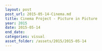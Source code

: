 ```yaml
---
layout: post
post_url: 2015-05-14-Cinema.md
title: Cinema Project - Picture in Picture
year: 2015
date: 2015-05-14
end_date: 
categories: visual
asset_folder: /assets/2015/2015-05-14
---
```


